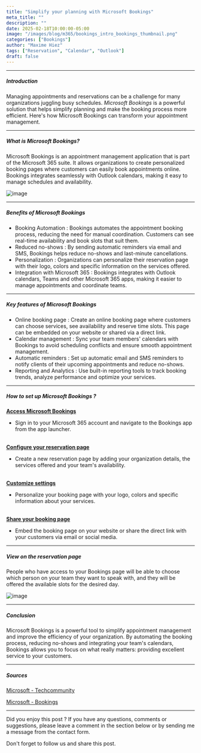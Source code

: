 ```yaml
---
title: "Simplify your planning with Microsoft Bookings"
meta_title: ""
description: ""
date: 2025-02-18T10:00:00-05:00
image: "/images/blog/m365/bookings_intro_bookings_thumbnail.png"
categories: ["Bookings"]
author: "Maxime Hiez"
tags: ["Reservation", "Calendar", "Outlook"]
draft: false
---
```

---

##### Introduction
Managing appointments and reservations can be a challenge for many organizations juggling busy schedules. *Microsoft Bookings* is a powerful solution that helps simplify planning and make the booking process more efficient. Here's how Microsoft Bookings can transform your appointment management.

---

##### What is Microsoft Bookings?
Microsoft Bookings is an appointment management application that is part of the Microsoft 365 suite. It allows organizations to create personalized booking pages where customers can easily book appointments online. Bookings integrates seamlessly with Outlook calendars, making it easy to manage schedules and availability.

![image](/images/blog/m365/bookings_intro_bookings_001.png)

---

##### Benefits of Microsoft Bookings
- Booking Automation : Bookings automates the appointment booking process, reducing the need for manual coordination. Customers can see real-time availability and book slots that suit them.
- Reduced no-shows : By sending automatic reminders via email and SMS, Bookings helps reduce no-shows and last-minute cancellations.
- Personalization : Organizations can personalize their reservation page with their logo, colors and specific information on the services offered.
- Integration with Microsoft 365 : Bookings integrates with Outlook calendars, Teams and other Microsoft 365 apps, making it easier to manage appointments and coordinate teams.

---

##### Key features of Microsoft Bookings
- Online booking page : Create an online booking page where customers can choose services, see availability and reserve time slots. This page can be embedded on your website or shared via a direct link.
- Calendar management : Sync your team members' calendars with Bookings to avoid scheduling conflicts and ensure smooth appointment management.
- Automatic reminders : Set up automatic email and SMS reminders to notify clients of their upcoming appointments and reduce no-shows.
- Reporting and Analytics : Use built-in reporting tools to track booking trends, analyze performance and optimize your services.

---

##### How to set up Microsoft Bookings ?
**<u>Access Microsoft Bookings</u>**
- Sign in to your Microsoft 365 account and navigate to the Bookings app from the app launcher.
<br/><br/>

**<u>Configure your reservation page</u>**
- Create a new reservation page by adding your organization details, the services offered and your team's availability.
<br/><br/>

**<u>Customize settings</u>**
- Personalize your booking page with your logo, colors and specific information about your services.
<br/><br/>

**<u>Share your booking page</u>**
- Embed the booking page on your website or share the direct link with your customers via email or social media.

---

##### View on the reservation page
People who have access to your Bookings page will be able to choose which person on your team they want to speak with, and they will be offered the available slots for the desired day.

![image](/images/blog/m365/bookings_intro_bookings_002.png)

---

##### Conclusion
Microsoft Bookings is a powerful tool to simplify appointment management and improve the efficiency of your organization. By automating the booking process, reducing no-shows and integrating your team's calendars, Bookings allows you to focus on what really matters: providing excellent service to your customers.

---

##### Sources
[Microsoft - Techcommunity](https://techcommunity.microsoft.com/blog/nonprofittechies/simplify-your-scheduling-with-microsoft-bookings/4369100)

[Microsoft - Bookings](https://www.microsoft.com/en-us/microsoft-365/business/scheduling-and-booking-app?ef_id=_k_EAIaIQobChMIkdX7rNathAMVIXNHAR3UjwsDEAAYASAAEgKz2vD_BwE_k_&OCID=AIDcmmepmcp11k_SEM__k_EAIaIQobChMIkdX7rNathAMVIXNHAR3UjwsDEAAYASAAEgKz2vD_BwE_k_&gad_source=1&gclid=EAIaIQobChMIkdX7rNathAMVIXNHAR3UjwsDEAAYASAAEgKz2vD_BwE)

---


Did you enjoy this post ? If you have any questions, comments or suggestions, please leave a comment in the section below or by sending me a message from the contact form.

Don't forget to follow us and share this post.